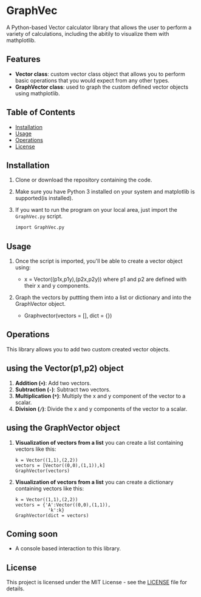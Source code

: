 # GraphVec

A Python-based Vector calculator library that allows the user to perform a variety of calculations, including the abitily to visualize them with mathplotlib.

## Features

- **Vector class**: custom vector class object that allows you to perform basic operations that you would expect from any other types.
- **GraphVector class**: used to graph the custom defined vector objects using mathplotlib.

## Table of Contents

- [Installation](#installation)
- [Usage](#usage)
- [Operations](#operations)
- [License](#license)

## Installation

1. Clone or download the repository containing the code.
   
2. Make sure you have Python 3 installed on your system and matplotlib is supported(is installed).

3. If you want to run the program on your local area, just import the `GraphVec.py` script.

   ```bash
   import GraphVec.py
   ```

## Usage

1. Once the script is imported, you'll be able to create a vector object using:
   - x = Vector((p1x,p1y),(p2x,p2y))
   where p1 and p2 are defined with their x and y components.

2. Graph the vectors by puttting them into a list or dictionary and into the GraphVector object.
   - Graphvector(vectors = [], dict = {})

## Operations

This library allows you to add two custom created vector objects.
## using the Vector(p1,p2) object
1. **Addition (`+`)**: Add two vectors.
2. **Subtraction (`-`)**: Subtract two vectors.
3. **Multiplication (`*`)**: Multiply the x and y component of the vector to a scalar.
4. **Division (`/`)**: Divide the x and y components of the vector to a scalar.
## using the GraphVector object
1. **Visualization of vectors from a list**
   you can create a list containing vectors like this:
   ```
   k = Vector((1,1),(2,2))
   vectors = [Vector((0,0),(1,1)),k]
   GraphVector(vectors)
   ```
2. **Visualization of vectors from a list**
   you can create a dictionary containing vectors like this:
   ```
   k = Vector((1,1),(2,2))
   vectors = {'A':Vector((0,0),(1,1)),
               'k':k}
   GraphVector(dict = vectors)
   ```
## Coming soon
- A console based interaction to this library.
## License

This project is licensed under the MIT License - see the [LICENSE](LICENSE) file for details.